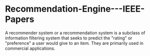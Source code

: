 # Recommendation-Engine---IEEE-Papers

A recommender system or a recommendation system is a subclass of information filtering system that seeks to predict the "rating" 
or "preference" a user would give to an item. They are primarily used in commercial applications.
